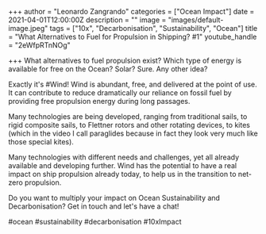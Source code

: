 +++
author = "Leonardo Zangrando"
categories = ["Ocean Impact"]
date = 2021-04-01T12:00:00Z
description = ""
image = "images/default-image.jpeg"
tags = ["10x", "Decarbonisation", "Sustainability", "Ocean"]
title = "What Alternatives to Fuel for Propulsion in Shipping? #1"
youtube_handle = "2eWfpRTnNOg"

+++
What alternatives to fuel propulsion exist? Which type of energy is available for free on the Ocean? Solar? Sure. Any other idea? 

Exactly it's #Wind! Wind is abundant, free, and delivered at the point of use. It can contribute to reduce dramatically our reliance on fossil fuel by providing free propulsion energy during long passages. 

Many technologies are being developed, ranging from traditional sails, to rigid composite sails, to Flettner rotors and other rotating devices, to kites (which in the video I call paraglides because in fact they look very much like those special kites). 

Many technologies with different needs and challenges, yet all already available and developing further. Wind has the potential to have a real impact on ship propulsion already today, to help us in the transition to net-zero propulsion. 

Do you want to multiply your impact on Ocean Sustainability and Decarbonisation? Get in touch and let's have a chat! 

\#ocean #sustainability #decarbonisation #10xImpact